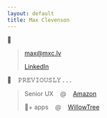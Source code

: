 ```yaml
---
layout: default
title: Max Clevenson
---
```


💬

> [&#109;&#097;&#120;&#064;&#109;&#120;&#099;&#046;&#108;&#118;](mailto:&#109;&#097;&#120;&#064;&#109;&#120;&#099;&#046;&#108;&#118;?subject=Hello%20from%20mxc.lv) 
> 
> [LinkedIn](https://www.linkedin.com/in/maxclevenson/)

🎺&nbsp;&nbsp;&nbsp;&nbsp;𝙿𝚁𝙴𝚅𝙸𝙾𝚄𝚂𝙻𝚈 . . .

> Senior UX&nbsp;&nbsp;&nbsp;&nbsp;@&nbsp;&nbsp;&nbsp;&nbsp;[Amazon](https://advertising.amazon.com)
> 
> 💯+ apps&nbsp;&nbsp;&nbsp;&nbsp;@&nbsp;&nbsp;&nbsp;&nbsp;[WillowTree](https://willowtreeapps.com/portfolio)
